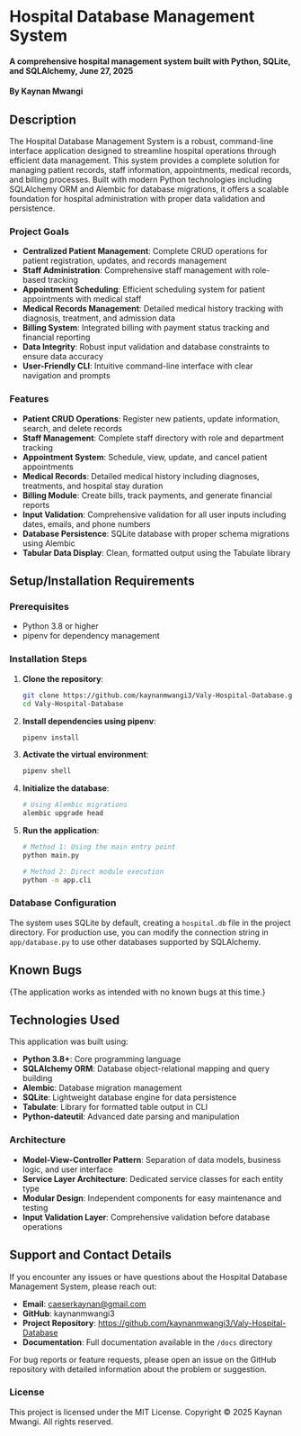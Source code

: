 # Hospital Database Management System

#### A comprehensive hospital management system built with Python, SQLite, and SQLAlchemy, June 27, 2025

#### By **Kaynan Mwangi**

## Description
The Hospital Database Management System is a robust, command-line interface application designed to streamline hospital operations through efficient data management. This system provides a complete solution for managing patient records, staff information, appointments, medical records, and billing processes. Built with modern Python technologies including SQLAlchemy ORM and Alembic for database migrations, it offers a scalable foundation for hospital administration with proper data validation and persistence.

### Project Goals

- **Centralized Patient Management**: Complete CRUD operations for patient registration, updates, and records management
- **Staff Administration**: Comprehensive staff management with role-based tracking
- **Appointment Scheduling**: Efficient scheduling system for patient appointments with medical staff
- **Medical Records Management**: Detailed medical history tracking with diagnosis, treatment, and admission data
- **Billing System**: Integrated billing with payment status tracking and financial reporting
- **Data Integrity**: Robust input validation and database constraints to ensure data accuracy
- **User-Friendly CLI**: Intuitive command-line interface with clear navigation and prompts

### Features

- **Patient CRUD Operations**: Register new patients, update information, search, and delete records
- **Staff Management**: Complete staff directory with role and department tracking
- **Appointment System**: Schedule, view, update, and cancel patient appointments
- **Medical Records**: Detailed medical history including diagnoses, treatments, and hospital stay duration
- **Billing Module**: Create bills, track payments, and generate financial reports
- **Input Validation**: Comprehensive validation for all user inputs including dates, emails, and phone numbers
- **Database Persistence**: SQLite database with proper schema migrations using Alembic
- **Tabular Data Display**: Clean, formatted output using the Tabulate library

## Setup/Installation Requirements

### Prerequisites
- Python 3.8 or higher
- pipenv for dependency management

### Installation Steps

1. **Clone the repository**:
   ```bash
   git clone https://github.com/kaynanmwangi3/Valy-Hospital-Database.git
   cd Valy-Hospital-Database
   ```

2. **Install dependencies using pipenv**:
   ```bash
   pipenv install
   ```

3. **Activate the virtual environment**:
   ```bash
   pipenv shell
   ```

4. **Initialize the database**:
   ```bash
   # Using Alembic migrations
   alembic upgrade head

5. **Run the application**:
   ```bash
   # Method 1: Using the main entry point
   python main.py
   
   # Method 2: Direct module execution
   python -m app.cli
   

### Database Configuration

The system uses SQLite by default, creating a `hospital.db` file in the project directory. For production use, you can modify the connection string in `app/database.py` to use other databases supported by SQLAlchemy.

## Known Bugs
{The application works as intended with no known bugs at this time.}

## Technologies Used
This application was built using:

- **Python 3.8+**: Core programming language
- **SQLAlchemy ORM**: Database object-relational mapping and query building
- **Alembic**: Database migration management
- **SQLite**: Lightweight database engine for data persistence
- **Tabulate**: Library for formatted table output in CLI
- **Python-dateutil**: Advanced date parsing and manipulation

### Architecture

- **Model-View-Controller Pattern**: Separation of data models, business logic, and user interface
- **Service Layer Architecture**: Dedicated service classes for each entity type
- **Modular Design**: Independent components for easy maintenance and testing
- **Input Validation Layer**: Comprehensive validation before database operations

## Support and Contact Details
If you encounter any issues or have questions about the Hospital Database Management System, please reach out:

- **Email**: caeserkaynan@gmail.com
- **GitHub**: kaynanmwangi3
- **Project Repository**: https://github.com/kaynanmwangi3/Valy-Hospital-Database
- **Documentation**: Full documentation available in the `/docs` directory

For bug reports or feature requests, please open an issue on the GitHub repository with detailed information about the problem or suggestion.

### License
This project is licensed under the MIT License. Copyright © 2025 Kaynan Mwangi. All rights reserved.